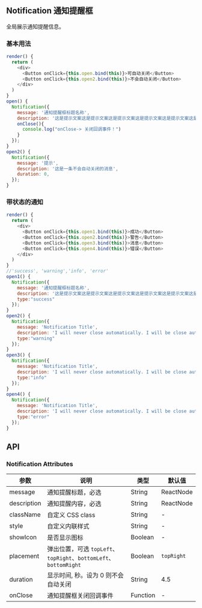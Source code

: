 ## Notification 通知提醒框

全局展示通知提醒信息。

### 基本用法

<!--DemoStart--> 
```js
render() {
  return (
    <div>
      <Button onClick={this.open.bind(this)}>可自动关闭</Button>
      <Button onClick={this.open2.bind(this)}>不会自动关闭</Button>
    </div>
  )
}
open() {
  Notification({
    message: '通知提醒框标题名称',
    description: '这是提示文案这是提示文案这是提示文案这是提示文案这是提示文案这是提示文案这是提示文案这是提示文案',
    onClose(){
      console.log("onClose-> 关闭回调事件！")
    }
  });
}
open2() {
  Notification({
    message: '提示',
    description: '这是一条不会自动关闭的消息',
    duration: 0,
  });
}
```
<!--End-->


### 带状态的通知

<!--DemoStart--> 
```js
render() {
  return (
    <div>
      <Button onClick={this.open1.bind(this)}>成功</Button>
      <Button onClick={this.open2.bind(this)}>警告</Button>
      <Button onClick={this.open3.bind(this)}>消息</Button>
      <Button onClick={this.open4.bind(this)}>错误</Button>
    </div>
  )
}
//'success', 'warning','info', 'error'
open1() {
  Notification({
    message: '通知提醒框标题名称',
    description: '这是提示文案这是提示文案这是提示文案这是提示文案这是提示文案这是提示文案这是提示文案这是提示文案',
    type:"success"
  });
}
open2() {
  Notification({
    message: 'Notification Title',
    description: 'I will never close automatically. I will be close automatically. I will never close automatically.',
    type:"warning"
  });
}
open3() {
  Notification({
    message: 'Notification Title',
    description: 'I will never close automatically. I will be close automatically. I will never close automatically.',
    type:"info"
  });
}
open4() {
  Notification({
    message: 'Notification Title',
    description: 'I will never close automatically. I will be close automatically. I will never close automatically.',
    type:"error"
  });
}
```
<!--End-->

## API

### Notification Attributes

| 参数 | 说明 | 类型 | 默认值 |
|--------- |-------- |--------- |-------- |
| message | 通知提醒标题，必选 | String|ReactNode | - |
| description | 通知提醒内容，必选 | String|ReactNode | - |
| className | 自定义 CSS class | String | - |
| style | 自定义内联样式 | String | - |
| showIcon | 是否显示图标 | Boolean | - |
| placement | 弹出位置，可选 `topLeft`、`topRight`、`bottomLeft`、`bottomRight` | Boolean | `topRight` |
| duration | 显示时间, 秒。设为 0 则不会自动关闭 | String | 4.5 |
| onClose | 通知提醒框关闭回调事件 | Function | - |
